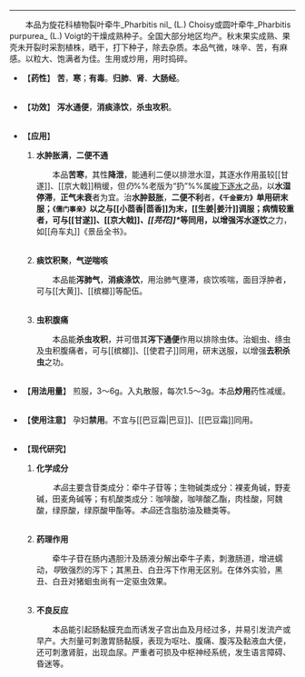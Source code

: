 ---
&emsp;&emsp;本品为旋花科植物裂叶牵牛_Pharbitis nil_ (L.) Choisy或圆叶牵牛_Pharbitis purpurea_ (L.) Voigt的干燥成熟种子。全国大部分地区均产。秋末果实成熟、果壳未开裂时采割植株，晒干，打下种子，除去杂质。本品气微，味辛、苦，有麻感。以粒大、饱满者为佳。生用或炒用，用时捣碎。

- 【**药性**】
	**苦**，**寒**；**有毒**。**归肺**、**肾**、**大肠经**。<br></br>

- 【**功效**】
	**泻水通便**，**消痰涤饮**，**杀虫攻积**。<br></br>

- 【**应用**】
	1. **水肿胀满**，**二便不通**
		
		&emsp;&emsp;本品**苦寒**，其性**降泄**，能通利二便以排泄水湿，其逐水作用虽较[[甘遂]]、[[京大戟]]稍缓，但<dfn>仍</dfn>%%老版为“扔”%%属<ins>峻下逐水</ins>之品，以**水湿停滞**，**正气未衰**者为宜。治**水肿鼓胀**，**二便不利**者，**`《千金要方》`**单用研末服；**`《儒门事亲》`**以之与[[小茴香|茴香]]为末，[[生姜|姜汁]]调服；病情较重者，可与[[甘遂]]、[[京大戟]]<dfn>、[[芫花]]\*</dfn>等同用，以增强**泻水逐饮**之力，如[[舟车丸]]《景岳全书》。<br></br>
	
	2. **痰饮积聚**，**气逆喘咳**
		
		&emsp;&emsp;本品能**泻肺气**，**消痰涤饮**，用治肺气壅滞，痰饮咳喘，面目浮肿者，可与[[大黄]]、[[槟榔]]等配伍。<br></br>
	
	3. **虫积腹痛**
		
		&emsp;&emsp;本品能**杀虫攻积**，并可借其**泻下通便**作用以排除虫体。治蛔虫、绦虫及虫积腹痛者，可与[[槟榔]]、[[使君子]]同用，研末送服，以增强**去积杀虫**之功。<br></br>

- 【**用法用量**】
	煎服，3～6g。入丸散服，每次1.5～3g。本品**炒用**药性减缓。<br></br>

- 【**使用注意**】
	孕妇**禁用**。不宜与[[巴豆霜|巴豆]]、[[巴豆霜]]同用。<br></br>

- 【**现代研究**】
	1. **化学成分**
		
		&emsp;&emsp;<dfn>本品</dfn>主要含苷类成分：牵牛子苷等；生物碱类成分：裸麦角碱，野麦碱，田麦角碱等；有机酸类成分：咖啡酸，咖啡酸乙酯，肉桂酸，阿魏酸，绿原酸，绿原酸甲酯等。<dfn>本品</dfn>还含脂肪油及糖类等。<br></br>
	
	2. **药理作用**
		
		&emsp;&emsp;牵牛子苷在肠内遇胆汁及肠液分解出牵牛子素，刺激肠道，增进蠕动，<dfn>导</dfn>致强烈的泻下；其黑丑、白丑泻下作用无区别。在体外实验，黑丑、白丑对猪蛔虫尚有一定驱虫效果。<br></br>
	
	3. **不良反应**
		
		&emsp;&emsp;本品能引起肠黏膜充血而诱发子宫出血及月经过多，并易引发流产或早产。大剂量可刺激胃肠黏膜，表现为呕吐、腹痛、腹泻及黏液血大便，还可刺激肾脏，出现血尿。严重者可损及中枢神经系统，发生语言障碍、昏迷等。
